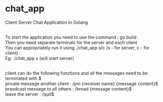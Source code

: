 # chat_app

Client Server Chat Application in Golang 

<br>To start the application you need to use the command : go build .
<br>Then you need separate terminals for the server and each client
<br>You can appropriately run it using ./chat_app s/c (s - for server, c - for client)
<br> Eg: ./chat_app s (will start server)

<br>client can do the following functions and all the messages need to be terminated with $
<br>private message another client : /pm {receiver name} {message content}$
<br>braodcast message to all others : /broad {message content}$
<br>leave the server : /quit$
